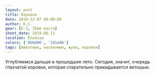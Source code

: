 ```yaml
---
layout: post
title: Коровка
date: 2019-12-07 00:00:00
author: К.С.
gear: [E-3, 35mm macro]
shoot_date: 2019-06-13
location: Ёльбаза
colors: ['0b0d06', '191e06']
tags: [животные, насекомые, жуки, коровки]
---
```

Углубляемся дальше в прошедшее лето. Сегодня, значит, очередь глазчатой коровки, которая старательно прикидывается ветошью.
